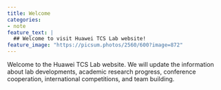 ```yaml
---
title: Welcome
categories:
- note
feature_text: |
  ## Welcome to visit Huawei TCS Lab website!
feature_image: "https://picsum.photos/2560/600?image=872"
---
```


Welcome to the Huawei TCS Lab website. We will update the information about lab developments, academic research progress, conference cooperation, international competitions, and team building.
